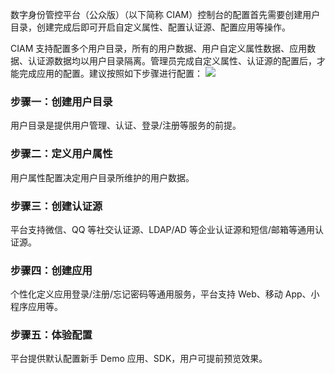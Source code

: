 数字身份管控平台（公众版）（以下简称 CIAM）控制台的配置首先需要创建用户目录，创建完成后即可开启自定义属性、配置认证源、配置应用等操作。

CIAM 支持配置多个用户目录，所有的用户数据、用户自定义属性数据、应用数据、认证源数据均以用户目录隔离。管理员完成自定义属性、认证源的配置后，才能完成应用的配置。建议按照如下步骤进行配置：
![](https://main.qcloudimg.com/raw/18a59e011640a2d778fb6acfbadd0fff.png)
### 步骤一：创建用户目录
用户目录是提供用户管理、认证、登录/注册等服务的前提。
### 步骤二：定义用户属性
用户属性配置决定用户目录所维护的用户数据。
### 步骤三：创建认证源
平台支持微信、QQ 等社交认证源、LDAP/AD 等企业认证源和短信/邮箱等通用认证源。
### 步骤四：创建应用
个性化定义应用登录/注册/忘记密码等通用服务，平台支持 Web、移动 App、小程序应用等。
### 步骤五：体验配置
平台提供默认配置新手 Demo 应用、SDK，用户可提前预览效果。
